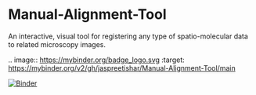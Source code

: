 # Manual-Alignment-Tool
An interactive, visual tool for registering any type of spatio-molecular data to related microscopy images.

.. image:: https://mybinder.org/badge_logo.svg
:target: https://mybinder.org/v2/gh/jaspreetishar/Manual-Alignment-Tool/main

[![Binder](https://mybinder.org/badge_logo.svg)](https://mybinder.org/v2/gh/jaspreetishar/Manual-Alignment-Tool/main)
